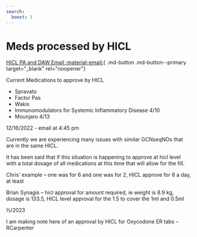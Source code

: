 ```yaml
---
search:
  boost: 1
---
```


# Meds processed by HICL

[HICL PA and DAW Email :material-email:](https://mygainwell-my.sharepoint.com/:u:/r/personal/christopher_nguyen_gainwelltechnologies_com/Documents/Evergreen/Emails/FW_%20HICL%20PA%20processing%20DAW_%20correct%20procedure_.msg?csf=1&web=1&e=KgNtnn){ .md-button .md-button--primary target="_blank" rel="noopener"}

Current Medications to approve by HICL

- Spravato
- Factor Pas
- Wakix
- Immunomodulators for Systemic Inflammatory Disease 4/10
- Mounjaro 4/13

12/16/2022 - email at 4:45 pm	

Currently we are experiencing many issues with similar GCNseqNOs that are in the same HICL.

It has been said that if this situation is happening to approve at hicl level with a total dosage of all medications at this time that will allow for the fill.

Chris’ example – one was for 6 and one was for 2, HICL approve for 8 a day, at least

Brian Synagis – hicl approval for amount required, ie weight is 8.9 kg, dosage is 133.5, HICL level approval for the 1.5 to cover the 1ml and 0.5ml


½/2023

I am making note here of an approval by HICL for Oxycodone ER tabs – RCarpenter 
